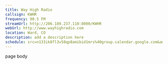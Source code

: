 ```yaml
---
title: Way High Radio
callsign: KWHR
frequency: 90.5 FM
streamUrl: http://206.189.237.110:8000/KWHR
webUrl: http://www.wayhighradio.com
location: Ward, CO
description: add a description here
schedule: src=n133ik8fl3v58qp8amibid1mrs%40group.calendar.google.com&amp;color=%232952A3&amp;src=wayhighradio%40gmail.com&amp;color=%2328754E
---
```


page body
